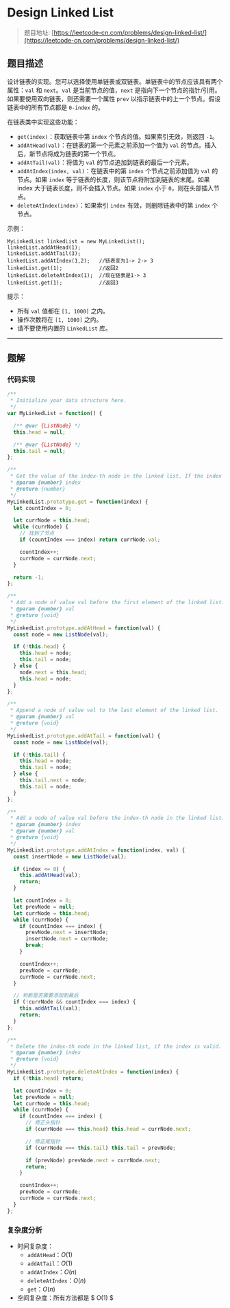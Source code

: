 # Design Linked List

> 题目地址: [https://leetcode-cn.com/problems/design-linked-list/](https://leetcode-cn.com/problems/design-linked-list/)

## 题目描述

设计链表的实现。您可以选择使用单链表或双链表。单链表中的节点应该具有两个属性：`val` 和 `next`。`val` 是当前节点的值，`next` 是指向下一个节点的指针/引用。如果要使用双向链表，则还需要一个属性 `prev` 以指示链表中的上一个节点。假设链表中的所有节点都是 `0-index` 的。

在链表类中实现这些功能：

* `get(index)`：获取链表中第 `index` 个节点的值。如果索引无效，则返回 `-1`。
* `addAtHead(val)`：在链表的第一个元素之前添加一个值为 `val` 的节点。插入后，新节点将成为链表的第一个节点。
* `addAtTail(val)`：将值为 `val` 的节点追加到链表的最后一个元素。
* `addAtIndex(index, val)`：在链表中的第 `index` 个节点之前添加值为 `val` 的节点。如果 `index` 等于链表的长度，则该节点将附加到链表的末尾。如果 index 大于链表长度，则不会插入节点。如果 `index` 小于 `0`，则在头部插入节点。
* `deleteAtIndex(index)`：如果索引 `index` 有效，则删除链表中的第 `index` 个节点。

示例：

```
MyLinkedList linkedList = new MyLinkedList();
linkedList.addAtHead(1);
linkedList.addAtTail(3);
linkedList.addAtIndex(1,2);   //链表变为1-> 2-> 3
linkedList.get(1);            //返回2
linkedList.deleteAtIndex(1);  //现在链表是1-> 3
linkedList.get(1);            //返回3
```

提示：

* 所有 `val` 值都在 `[1, 1000]` 之内。
* 操作次数将在 `[1, 1000]` 之内。
* 请不要使用内置的 `LinkedList` 库。

------

## 题解

### 代码实现

```js
/**
 * Initialize your data structure here.
 */
var MyLinkedList = function() {

  /** @var {ListNode} */
  this.head = null;

  /** @var {ListNode} */
  this.tail = null;
};

/**
 * Get the value of the index-th node in the linked list. If the index is invalid, return -1. 
 * @param {number} index
 * @return {number}
 */
MyLinkedList.prototype.get = function(index) {
  let countIndex = 0;

  let currNode = this.head;
  while (currNode) {
    // 找到了节点
    if (countIndex === index) return currNode.val;

    countIndex++;
    currNode = currNode.next;
  }

  return -1;
};

/**
 * Add a node of value val before the first element of the linked list. After the insertion, the new node will be the first node of the linked list. 
 * @param {number} val
 * @return {void}
 */
MyLinkedList.prototype.addAtHead = function(val) {
  const node = new ListNode(val);

  if (!this.head) {
    this.head = node;
    this.tail = node;
  } else {
    node.next = this.head;
    this.head = node;
  }
};

/**
 * Append a node of value val to the last element of the linked list. 
 * @param {number} val
 * @return {void}
 */
MyLinkedList.prototype.addAtTail = function(val) {
  const node = new ListNode(val);

  if (!this.tail) {
    this.head = node;
    this.tail = node;
  } else {
    this.tail.next = node;
    this.tail = node;
  }
};

/**
 * Add a node of value val before the index-th node in the linked list. If index equals to the length of linked list, the node will be appended to the end of linked list. If index is greater than the length, the node will not be inserted. 
 * @param {number} index 
 * @param {number} val
 * @return {void}
 */
MyLinkedList.prototype.addAtIndex = function(index, val) {
  const insertNode = new ListNode(val);

  if (index <= 0) {
    this.addAtHead(val);
    return;
  }

  let countIndex = 0;
  let prevNode = null;
  let currNode = this.head;
  while (currNode) {
    if (countIndex === index) {
      prevNode.next = insertNode;
      insertNode.next = currNode;
      break;
    }

    countIndex++;
    prevNode = currNode;
    currNode = currNode.next;
  }

  // 判断是否需要添加到最后
  if (!currNode && countIndex === index) {
    this.addAtTail(val);
    return;
  }
};

/**
 * Delete the index-th node in the linked list, if the index is valid. 
 * @param {number} index
 * @return {void}
 */
MyLinkedList.prototype.deleteAtIndex = function(index) {
  if (!this.head) return;

  let countIndex = 0;
  let prevNode = null;
  let currNode = this.head;
  while (currNode) {
    if (countIndex === index) {
      // 修正头指针
      if (currNode === this.head) this.head = currNode.next;

      // 修正尾指针
      if (currNode === this.tail) this.tail = prevNode;

      if (prevNode) prevNode.next = currNode.next;
      return;
    }

    countIndex++;
    prevNode = currNode;
    currNode = currNode.next;
  }
};
```

### 复杂度分析

* 时间复杂度：
  * `addAtHead`：$O(1)$
  * `addAtTail`：$O(1)$
  * `addAtIndex`：$O(n)$
  * `deleteAtIndex`：$O(n)$
  * `get`：$O(n)$
* 空间复杂度：所有方法都是 $ O(1) $
